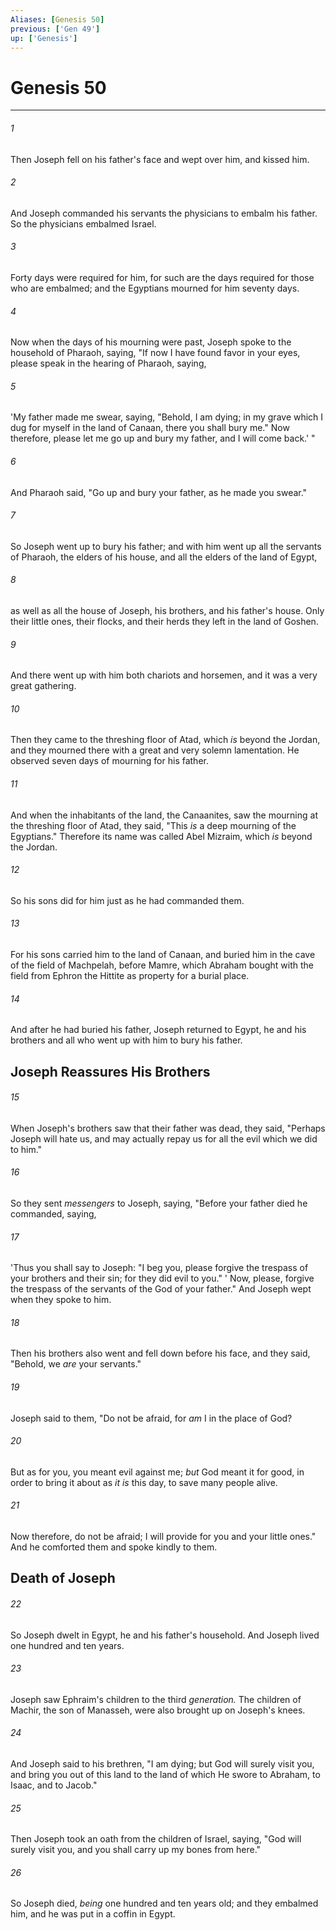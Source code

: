 ```yaml
---
Aliases: [Genesis 50]
previous: ['Gen 49']
up: ['Genesis']
---
```

# Genesis 50

***


###### 1 
Then Joseph fell on his father's face and wept over him, and kissed him. 

###### 2 
And Joseph commanded his servants the physicians to embalm his father. So the physicians embalmed Israel. 

###### 3 
Forty days were required for him, for such are the days required for those who are embalmed; and the Egyptians mourned for him seventy days. 

###### 4 
Now when the days of his mourning were past, Joseph spoke to the household of Pharaoh, saying, "If now I have found favor in your eyes, please speak in the hearing of Pharaoh, saying, 

###### 5 
'My father made me swear, saying, "Behold, I am dying; in my grave which I dug for myself in the land of Canaan, there you shall bury me." Now therefore, please let me go up and bury my father, and I will come back.' " 

###### 6 
And Pharaoh said, "Go up and bury your father, as he made you swear." 

###### 7 
So Joseph went up to bury his father; and with him went up all the servants of Pharaoh, the elders of his house, and all the elders of the land of Egypt, 

###### 8 
as well as all the house of Joseph, his brothers, and his father's house. Only their little ones, their flocks, and their herds they left in the land of Goshen. 

###### 9 
And there went up with him both chariots and horsemen, and it was a very great gathering. 

###### 10 
Then they came to the threshing floor of Atad, which _is_ beyond the Jordan, and they mourned there with a great and very solemn lamentation. He observed seven days of mourning for his father. 

###### 11 
And when the inhabitants of the land, the Canaanites, saw the mourning at the threshing floor of Atad, they said, "This _is_ a deep mourning of the Egyptians." Therefore its name was called Abel Mizraim, which _is_ beyond the Jordan. 

###### 12 
So his sons did for him just as he had commanded them. 

###### 13 
For his sons carried him to the land of Canaan, and buried him in the cave of the field of Machpelah, before Mamre, which Abraham bought with the field from Ephron the Hittite as property for a burial place. 

###### 14 
And after he had buried his father, Joseph returned to Egypt, he and his brothers and all who went up with him to bury his father.

## Joseph Reassures His Brothers 

###### 15 
When Joseph's brothers saw that their father was dead, they said, "Perhaps Joseph will hate us, and may actually repay us for all the evil which we did to him." 

###### 16 
So they sent _messengers_ to Joseph, saying, "Before your father died he commanded, saying, 

###### 17 
'Thus you shall say to Joseph: "I beg you, please forgive the trespass of your brothers and their sin; for they did evil to you." ' Now, please, forgive the trespass of the servants of the God of your father." And Joseph wept when they spoke to him. 

###### 18 
Then his brothers also went and fell down before his face, and they said, "Behold, we _are_ your servants." 

###### 19 
Joseph said to them, "Do not be afraid, for _am_ I in the place of God? 

###### 20 
But as for you, you meant evil against me; _but_ God meant it for good, in order to bring it about as _it is_ this day, to save many people alive. 

###### 21 
Now therefore, do not be afraid; I will provide for you and your little ones." And he comforted them and spoke kindly to them.

## Death of Joseph 

###### 22 
So Joseph dwelt in Egypt, he and his father's household. And Joseph lived one hundred and ten years. 

###### 23 
Joseph saw Ephraim's children to the third _generation._ The children of Machir, the son of Manasseh, were also brought up on Joseph's knees. 

###### 24 
And Joseph said to his brethren, "I am dying; but God will surely visit you, and bring you out of this land to the land of which He swore to Abraham, to Isaac, and to Jacob." 

###### 25 
Then Joseph took an oath from the children of Israel, saying, "God will surely visit you, and you shall carry up my bones from here." 

###### 26 
So Joseph died, _being_ one hundred and ten years old; and they embalmed him, and he was put in a coffin in Egypt.
